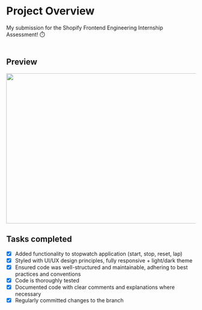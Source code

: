 # Project Overview

My submission for the Shopify Frontend Engineering Internship Assessment! ⏱️ 
<br/>
<br/>

## Preview

<img width="650" height="400" src="https://github.com/jaza-k/eng-intern-assessment-react/blob/feature/stopwatch/src/assets/stopwatch-dark.png"/>

## Tasks completed
- [x] Added functionality to stopwatch application (start, stop, reset, lap)
- [x] Styled with UI/UX design principles, fully responsive + light/dark theme
- [x] Ensured code was well-structured and maintainable, adhering to best practices and conventions
- [x] Code is thoroughly tested
- [x] Documented code with clear comments and explanations where necessary
- [x] Regularly committed changes to the branch
